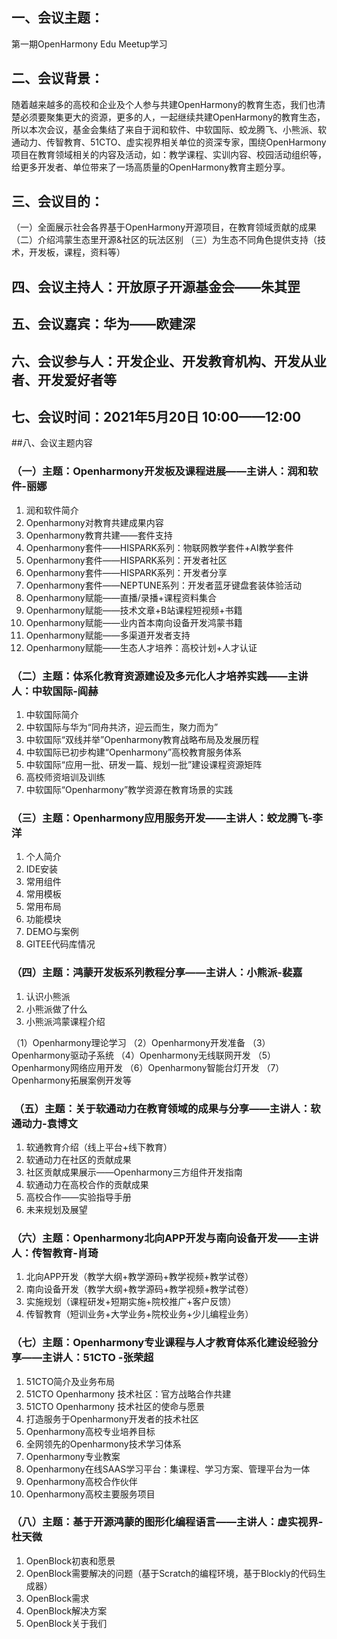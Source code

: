 ## 一、会议主题：

第一期OpenHarmony Edu Meetup学习

## 二、会议背景：

随着越来越多的高校和企业及个人参与共建OpenHarmony的教育生态，我们也清楚必须要聚集更大的资源，更多的人，一起继续共建OpenHarmony的教育生态，所以本次会议，基金会集结了来自于润和软件、中软国际、蛟龙腾飞、小熊派、软通动力、传智教育、51CTO、虚实视界相关单位的资深专家，围绕OpenHarmony项目在教育领域相关的内容及活动，如：教学课程、实训内容、校园活动组织等，给更多开发者、单位带来了一场高质量的OpenHarmony教育主题分享。

## 三、会议目的：

（一）全面展示社会各界基于OpenHarmony开源项目，在教育领域贡献的成果
（二）介绍鸿蒙生态里开源&社区的玩法区别
（三）为生态不同角色提供支持（技术，开发板，课程，资料等）

## 四、会议主持人：开放原子开源基金会——朱其罡  

## 五、会议嘉宾：华为——欧建深

## 六、会议参与人：开发企业、开发教育机构、开发从业者、开发爱好者等

## 七、会议时间：2021年5月20日 10:00——12:00

##八、会议主题内容

### （一）主题：Openharmony开发板及课程进展——主讲人：润和软件-丽娜

1. 润和软件简介
2. Openharmony对教育共建成果内容
3. Openharmony教育共建——套件支持
4. Openharmony套件——HISPARK系列：物联网教学套件+AI教学套件
5. Openharmony套件——HISPARK系列：开发者社区
6. Openharmony套件——HISPARK系列：开发者分享
7. Openharmony套件——NEPTUNE系列：开发者蓝牙键盘套装体验活动
8. Openharmony赋能——直播/录播+课程资料集合
9. Openharmony赋能——技术文章+B站课程短视频+书籍
10. Openharmony赋能——业内首本南向设备开发鸿蒙书籍
11. Openharmony赋能——多渠道开发者支持
12. Openharmony赋能——生态人才培养：高校计划+人才认证

### （二）主题：体系化教育资源建设及多元化人才培养实践——主讲人：中软国际-阎赫

1. 中软国际简介
2. 中软国际与华为“同舟共济，迎云而生，聚力而为”
3. 中软国际“双线并举”Openharmony教育战略布局及发展历程
4. 中软国际已初步构建“Openharmony”高校教育服务体系
5. 中软国际“应用一批、研发一篇、规划一批”建设课程资源矩阵
6. 高校师资培训及训练
7. 中软国际“Openharmony”教学资源在教育场景的实践
 
### （三）主题：Openharmony应用服务开发——主讲人：蛟龙腾飞-李洋

1. 个人简介
2. IDE安装
3. 常用组件
4. 常用模板
5. 常用布局
6. 功能模块
7. DEMO与案例
8. GITEE代码库情况
 
### （四）主题：鸿蒙开发板系列教程分享——主讲人：小熊派-裴嘉

1. 认识小熊派
2. 小熊派做了什么
3. 小熊派鸿蒙课程介绍

（1）Openharmony理论学习
（2）Openharmony开发准备
（3）Openharmony驱动子系统
（4）Openharmony无线联网开发
（5）Openharmony网络应用开发
（6）Openharmony智能台灯开发
（7）Openharmony拓展案例开发等

###  （五）主题：关于软通动力在教育领域的成果与分享——主讲人：软通动力-袁博文

1. 软通教育介绍（线上平台+线下教育）
2. 软通动力在社区的贡献成果
3. 社区贡献成果展示——Openharmony三方组件开发指南
4. 软通动力在高校合作的贡献成果
5. 高校合作——实验指导手册
6. 未来规划及展望
 
### （六）主题：Openharmony北向APP开发与南向设备开发——主讲人：传智教育-肖琦

1. 北向APP开发（教学大纲+教学源码+教学视频+教学试卷）
2. 南向设备开发（教学大纲+教学源码+教学视频+教学试卷）
3. 实施规划（课程研发+短期实施+院校推广+客户反馈）
4. 传智教育（短训业务+大学业务+院校业务+少儿编程业务）
 
### （七）主题：Openharmony专业课程与人才教育体系化建设经验分享——主讲人：51CTO -张荣超

1. 51CTO简介及业务布局
2. 51CTO Openharmony 技术社区：官方战略合作共建
3. 51CTO Openharmony 技术社区的使命与愿景
4. 打造服务于Openharmony开发者的技术社区
5. Openharmony高校专业培养目标
6. 全网领先的Openharmony技术学习体系
7. Openharmony专业教案
8. Openharmony在线SAAS学习平台：集课程、学习方案、管理平台为一体
9. Openharmony高校合作伙伴
10. Openharmony高校主要服务项目
 
### （八）主题：基于开源鸿蒙的图形化编程语言——主讲人：虚实视界-杜天微

1. OpenBlock初衷和愿景
2. OpenBlock需要解决的问题（基于Scratch的编程环境，基于Blockly的代码生成器）
3. OpenBlock需求
4. OpenBlock解决方案
5. OpenBlock关于我们
